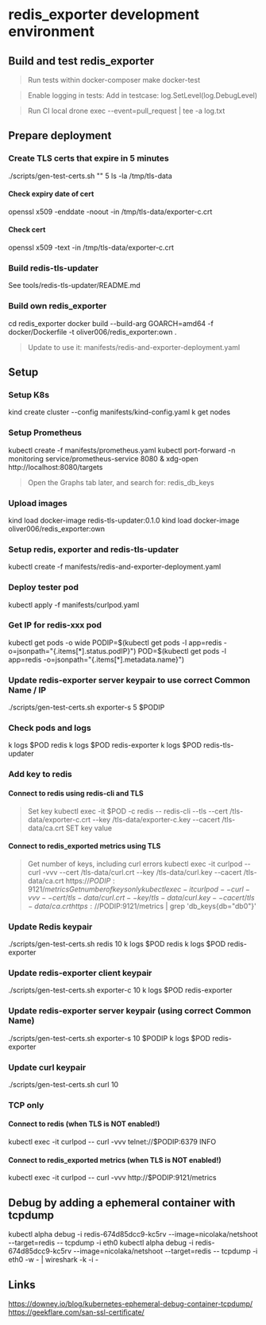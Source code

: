 # redis_exporter development environment

## Build and test redis_exporter

> Run tests within docker-composer
make docker-test

> Enable logging in tests:
> Add in testcase: log.SetLevel(log.DebugLevel)

> Run CI local
drone exec --event=pull_request | tee -a log.txt


## Prepare deployment

### Create TLS certs that expire in 5 minutes

./scripts/gen-test-certs.sh "" 5
ls -la /tmp/tls-data

#### Check expiry date of cert
openssl x509 -enddate -noout -in /tmp/tls-data/exporter-c.crt
#### Check cert
openssl x509 -text -in /tmp/tls-data/exporter-c.crt

### Build redis-tls-updater
See tools/redis-tls-updater/README.md

### Build own redis_exporter
cd redis_exporter
docker build --build-arg GOARCH=amd64 -f docker/Dockerfile -t oliver006/redis_exporter:own .
> Update to use it: manifests/redis-and-exporter-deployment.yaml

## Setup

### Setup K8s
kind create cluster --config manifests/kind-config.yaml
k get nodes

### Setup Prometheus
kubectl create -f manifests/prometheus.yaml
kubectl port-forward -n monitoring service/prometheus-service 8080 &
xdg-open http://localhost:8080/targets
> Open the Graphs tab later, and search for: redis_db_keys

### Upload images
kind load docker-image redis-tls-updater:0.1.0
kind load docker-image oliver006/redis_exporter:own

### Setup redis, exporter and redis-tls-updater
kubectl create -f manifests/redis-and-exporter-deployment.yaml

### Deploy tester pod
kubectl apply -f manifests/curlpod.yaml

### Get IP for redis-xxx pod
kubectl get pods -o wide
PODIP=$(kubectl get pods -l app=redis -o=jsonpath="{.items[*].status.podIP}")
POD=$(kubectl get pods -l app=redis -o=jsonpath="{.items[*].metadata.name}")

### Update redis-exporter server keypair to use correct Common Name / IP
./scripts/gen-test-certs.sh exporter-s 5 $PODIP

### Check pods and logs
k logs $POD redis
k logs $POD redis-exporter
k logs $POD redis-tls-updater

### Add key to redis

#### Connect to redis using redis-cli and TLS
> Set key
kubectl exec -it $POD -c redis -- redis-cli --tls --cert /tls-data/exporter-c.crt --key /tls-data/exporter-c.key --cacert /tls-data/ca.crt SET key value

#### Connect to redis_exported metrics using TLS
> Get number of keys, including curl errors
kubectl exec -it curlpod -- curl -vvv --cert /tls-data/curl.crt --key /tls-data/curl.key --cacert /tls-data/ca.crt https://$PODIP:9121/metrics
> Get number of keys only
kubectl exec -it curlpod -- curl -vvv --cert /tls-data/curl.crt --key /tls-data/curl.key --cacert /tls-data/ca.crt https://$PODIP:9121/metrics | grep 'db_keys{db="db0"}'

### Update Redis keypair
./scripts/gen-test-certs.sh redis 10
k logs $POD redis
k logs $POD redis-exporter

### Update redis-exporter client keypair
./scripts/gen-test-certs.sh exporter-c 10
k logs $POD redis-exporter

### Update redis-exporter server keypair (using correct Common Name)
./scripts/gen-test-certs.sh exporter-s 10 $PODIP
k logs $POD redis-exporter

### Update curl keypair
./scripts/gen-test-certs.sh curl 10


### TCP only

#### Connect to redis (when TLS is NOT enabled!)
kubectl exec -it curlpod -- curl -vvv telnet://$PODIP:6379
INFO

#### Connect to redis_exported metrics (when TLS is NOT enabled!)
kubectl exec -it curlpod -- curl -vvv http://$PODIP:9121/metrics


## Debug by adding a ephemeral container with tcpdump
kubectl alpha debug -i redis-674d85dcc9-kc5rv --image=nicolaka/netshoot --target=redis -- tcpdump -i eth0
kubectl alpha debug -i redis-674d85dcc9-kc5rv --image=nicolaka/netshoot --target=redis -- tcpdump -i eth0 -w - | wireshark -k -i -

## Links
https://downey.io/blog/kubernetes-ephemeral-debug-container-tcpdump/
https://geekflare.com/san-ssl-certificate/

